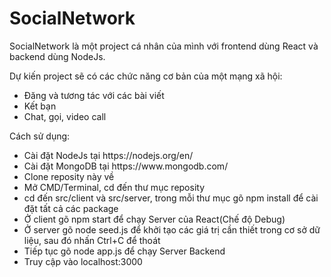 # SocialNetwork
SocialNetwork là một project cá nhân của mình với frontend dùng React và backend dùng NodeJs.

Dự kiến project sẽ có các chức năng cơ bản của một mạng xã hội:
<ul>
  <li>Đăng và tương tác với các bài viết</li>
  <li>Kết bạn</li>
  <li>Chat, gọi, video call</li>
</ul>

Cách sử dụng:
<ul>
  <li>Cài đặt NodeJs tại https://nodejs.org/en/</li>
  <li>Cài đặt MongoDB tại https://www.mongodb.com/</li>
  <li>Clone reposity này về</li>
  <li>Mở CMD/Terminal, cd đến thư mục reposity</li>
  <li>cd đến src/client và src/server, trong mỗi thư mục gõ npm install để cài đặt tất cả các package</li>
  <li>Ở client gõ npm start để chạy Server của React(Chế độ Debug)</li>
  <li>Ở server gõ node seed.js để khởi tạo các giá trị cần thiết trong cơ sở dữ liệu, sau đó nhấn Ctrl+C để thoát</li>
  <li>Tiếp tục gõ node app.js để chạy Server Backend</li>
  <li>Truy cập vào localhost:3000</li>
</ul>
